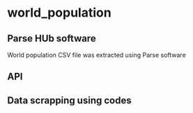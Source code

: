 # world_population

## Parse HUb software

World population CSV file was extracted using Parse software

## API


## Data scrapping using codes
